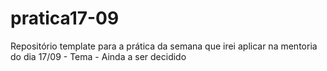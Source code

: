 # pratica17-09
Repositório template para a prática da semana que irei aplicar na mentoria do dia 17/09 - Tema - Ainda a ser decidido
